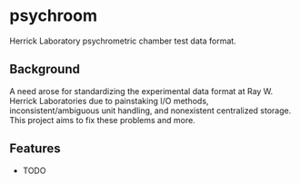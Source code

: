 psychroom
=========

Herrick Laboratory psychrometric chamber test data format.

Background
----------

A need arose for standardizing the experimental data format at Ray W. Herrick
Laboratories due to painstaking I/O methods, inconsistent/ambiguous unit
handling, and nonexistent centralized storage.  This project aims to fix these
problems and more.

Features
--------

 - TODO

